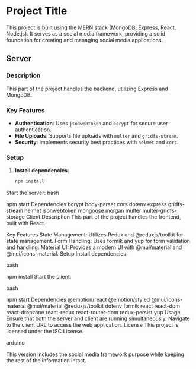 # Project Title

This project is built using the MERN stack (MongoDB, Express, React, Node.js). It serves as a social media framework, providing a solid foundation for creating and managing social media applications.

## Server

### Description

This part of the project handles the backend, utilizing Express and MongoDB.

### Key Features

- **Authentication**: Uses `jsonwebtoken` and `bcrypt` for secure user authentication.
- **File Uploads**: Supports file uploads with `multer` and `gridfs-stream`.
- **Security**: Implements security best practices with `helmet` and `cors`.

### Setup

1. **Install dependencies**:  
   ```bash
   npm install
Start the server:
bash
 
npm start
Dependencies
bcrypt
body-parser
cors
dotenv
express
gridfs-stream
helmet
jsonwebtoken
mongoose
morgan
multer
multer-gridfs-storage
Client
Description
This part of the project handles the frontend, built with React.

Key Features
State Management: Utilizes Redux and @reduxjs/toolkit for state management.
Form Handling: Uses formik and yup for form validation and handling.
Material UI: Provides a modern UI with @mui/material and @mui/icons-material.
Setup
Install dependencies:

bash
 
npm install
Start the client:

bash
 
npm start
Dependencies
@emotion/react
@emotion/styled
@mui/icons-material
@mui/material
@reduxjs/toolkit
dotenv
formik
react
react-dom
react-dropzone
react-redux
react-router-dom
redux-persist
yup
Usage
Ensure that both the server and client are running simultaneously.
Navigate to the client URL to access the web application.
License
This project is licensed under the ISC License.

arduino
 

This version includes the social media framework purpose while keeping the rest of the information intact.








